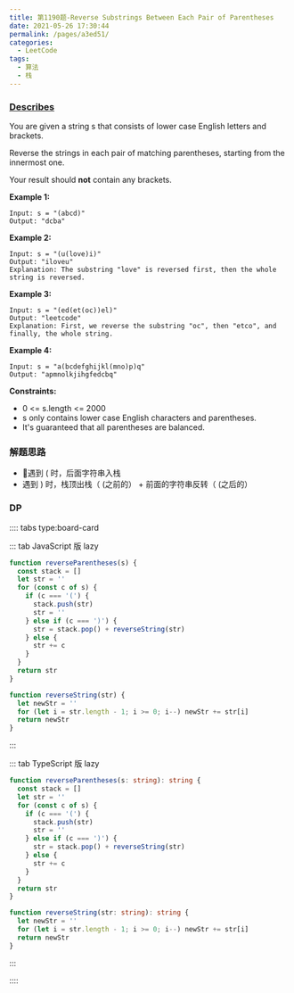 ```yaml
---
title: 第1190题-Reverse Substrings Between Each Pair of Parentheses
date: 2021-05-26 17:30:44
permalink: /pages/a3ed51/
categories:
  - LeetCode
tags:
  - 算法
  - 栈
---
```


### [Describes](https://leetcode-cn.com/problems/reverse-substrings-between-each-pair-of-parentheses/)

You are given a string <span class="span-shadow">s</span> that consists of lower case English letters and brackets.

Reverse the strings in each pair of matching parentheses, starting from the innermost one.

Your result should **not** contain any brackets.

<!-- more -->

**Example 1:**

```
Input: s = "(abcd)"
Output: "dcba"
```

**Example 2:**

```
Input: s = "(u(love)i)"
Output: "iloveu"
Explanation: The substring "love" is reversed first, then the whole string is reversed.
```

**Example 3:**

```
Input: s = "(ed(et(oc))el)"
Output: "leetcode"
Explanation: First, we reverse the substring "oc", then "etco", and finally, the whole string.
```

**Example 4:**

```
Input: s = "a(bcdefghijkl(mno)p)q"
Output: "apmnolkjihgfedcbq"
```

**Constraints:**

- <span class="span-shadow">0 <= s.length <= 2000</span>
- <span class="span-shadow">s</span> only contains lower case English characters and parentheses.
- It's guaranteed that all parentheses are balanced.

### 解题思路

- 遇到 <span class="span-shadow">\(</span> 时，后面字符串入栈
- 遇到 <span class="span-shadow">\)</span> 时，栈顶出栈（ <span class="span-shadow">\(</span>之前的） + 前面的字符串反转（ <span class="span-shadow">\(</span>之后的）

### DP

:::: tabs type:board-card

::: tab JavaScript 版 lazy

```JavaScript
function reverseParentheses(s) {
  const stack = []
  let str = ''
  for (const c of s) {
    if (c === '(') {
      stack.push(str)
      str = ''
    } else if (c === ')') {
      str = stack.pop() + reverseString(str)
    } else {
      str += c
    }
  }
  return str
}

function reverseString(str) {
  let newStr = ''
  for (let i = str.length - 1; i >= 0; i--) newStr += str[i]
  return newStr
}
```

:::

::: tab TypeScript 版 lazy

```TypeScript
function reverseParentheses(s: string): string {
  const stack = []
  let str = ''
  for (const c of s) {
    if (c === '(') {
      stack.push(str)
      str = ''
    } else if (c === ')') {
      str = stack.pop() + reverseString(str)
    } else {
      str += c
    }
  }
  return str
}

function reverseString(str: string): string {
  let newStr = ''
  for (let i = str.length - 1; i >= 0; i--) newStr += str[i]
  return newStr
}
```

:::

::::
